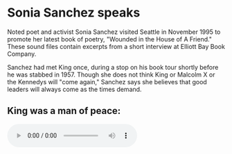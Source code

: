 # Sonia Sanchez speaks

Noted poet and activist Sonia Sanchez visited Seattle in November 1995 to promote her latest book of poetry, "Wounded in the House of A Friend." These sound files contain excerpts from a short interview at Elliott Bay Book Company.

Sanchez had met King once, during a stop on his book tour shortly before he was stabbed in 1957. Though she does not think King or Malcolm X or the Kennedys will "come again," Sanchez says she believes that good leaders will always come as the times demand.

## King was a man of peace:

<audio src="./assets/sanchez_peace.mp3" controls>

## The day King died, phone lines went out:

<audio src="./assets/sanchez_reax.mp3" controls>

## The assassination was part of the bigger violence:

<audio src="./assets/sanchez_insane.mp3" controls>